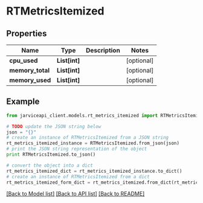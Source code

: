 # RTMetricsItemized


## Properties
Name | Type | Description | Notes
------------ | ------------- | ------------- | -------------
**cpu_used** | **List[int]** |  | [optional] 
**memory_total** | **List[int]** |  | [optional] 
**memory_used** | **List[int]** |  | [optional] 

## Example

```python
from jarviceapi_client.models.rt_metrics_itemized import RTMetricsItemized

# TODO update the JSON string below
json = "{}"
# create an instance of RTMetricsItemized from a JSON string
rt_metrics_itemized_instance = RTMetricsItemized.from_json(json)
# print the JSON string representation of the object
print RTMetricsItemized.to_json()

# convert the object into a dict
rt_metrics_itemized_dict = rt_metrics_itemized_instance.to_dict()
# create an instance of RTMetricsItemized from a dict
rt_metrics_itemized_form_dict = rt_metrics_itemized.from_dict(rt_metrics_itemized_dict)
```
[[Back to Model list]](../README.md#documentation-for-models) [[Back to API list]](../README.md#documentation-for-api-endpoints) [[Back to README]](../README.md)


